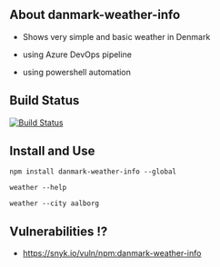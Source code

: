 ## About danmark-weather-info

- Shows very simple and basic weather in Denmark 

- using Azure DevOps pipeline 

- using powershell automation 



## Build Status

[![Build Status](https://dev.azure.com/superusers-kursus/nodejs/_apis/build/status/danmark-weather-info?branchName=master)](https://dev.azure.com/superusers-kursus/nodejs/_build/latest?definitionId=36&branchName=master)


## Install and Use

```
npm install danmark-weather-info --global

weather --help

weather --city aalborg

```




## Vulnerabilities !?

- https://snyk.io/vuln/npm:danmark-weather-info
